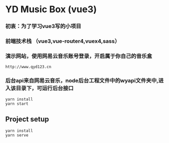 # YD Music Box (vue3)

### 初衷：为了学习vue3写的小项目
### 前端技术栈 （vue3,vue-router4,vuex4,sass）

### 演示网站，使用网易云音乐账号登录，开启属于你自己的音乐盒
```
http://www.qyd123.cn
```

### 后台api来自网易云音乐，node后台工程文件中的wyapi文件夹中,进入该目录下，可运行后台接口
```
yarn install
yarn start
```

## Project setup
```
yarn install
yarn serve
```
